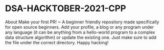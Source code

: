 # DSA-HACKTOBER-2021-CPP
About Make your first PR! ~ A beginner friendly repository made specifically for open source beginners. Add your profile, a blog or any program under any language (it can be anything from a hello-world program to a complex data structure algorithm) or update the existing one. Just make sure to add the file under the correct directory. Happy hacking!
